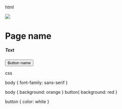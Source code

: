 html

<img src=url>
<h1>Page name</h1>

<h5>Text</h5>

 <button type="button">Button name</button>
 
 css
 
 body {
  font-family: sans-serif
}

body {
  background: orange
}
button{
  background: red
}

button {
  color: white
}
